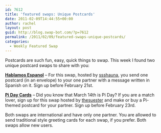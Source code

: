```yaml
---
id: 7612
title: 'featured swaps: Unique Postcards'
date: 2011-02-09T14:44:55+00:00
author: rachel
layout: post
guid: http://blog.swap-bot.com/?p=7612
permalink: /2011/02/09/featured-swaps-unique-postcards/
categories:
  - Weekly Featured Swap
---
```

Postcards are such fun, easy, quick things to swap. This week I found two unique postcard swaps to share with you:

[**Hablamos Espanol**](http://www.swap-bot.com/swap/show/83158) &#8211; For this swap, hosted by [ssshauna](http://www.swap-bot.com/user:ssshauna), you send one postcard (in an envelope) to your one partner with a message written in Spanish on it. Sign up before February 21st.

[**Pi Day Cards**](http://www.swap-bot.com/swap/show/79339) &#8211; Did you know that March 14th is Pi Day? If you are a match lover, sign up for this swap hosted by [thesuester](http://www.swap-bot.com/user:thesuester) and make or buy a Pi-themed postcard for your partner. Sign up before February 23rd.

Both swaps are international and have only one partner. You are allowed to send traditional style greeting cards for each swap, if you prefer. Both swaps allow new users.
